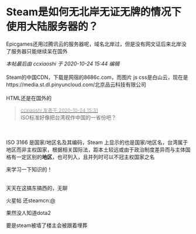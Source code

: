 # Steam是如何无北岸无证无牌的情况下使用大陆服务器的？


Epicgames还用过腾讯云的服务器呢，域名北岸过，但是没有网文证后来北岸没了服务器只能继续呆在国外

<i class="pstatus"> 本帖最后由 ccxiaoshi 于 2020-10-24 15:44 编辑 </i><br />
<br />
Steam的中国CDN，下载是网宿的8686c.com，而图片 js css是白山云，现在是https://media.st.dl.pinyuncloud.com/北京品云科技有限公司<br />
<br />
HTML还是在国外的

<div class="quote"><blockquote><font size="2"><a href="https://www.hostloc.com/forum.php?mod=redirect&amp;goto=findpost&amp;pid=9346127&amp;ptid=757711" target="_blank"><font color="#999999">ccxiaoshi 发表于 2020-10-24 15:31</font></a></font><br />
ISO标准好像把台湾视作中国的一省份吧？</blockquote></div><br />
<br />
ISO 3166 是国家/地区名及其编码，Steam 上显示的也是国家/地区名，台湾属于地区而非主权国家，根据相关国际法，距本土较远或由于政治制度差异而与主体国格有一定区别的<strong>地区</strong>，也可列入，且并列时可以不冠主权国家之名

来学习一下知识的！<br />
<br />
<img src="static/image/smiley/default/smile.gif" smilieid="1" border="0" alt="" /><img src="static/image/smiley/default/smile.gif" smilieid="1" border="0" alt="" /><img src="static/image/smiley/default/smile.gif" smilieid="1" border="0" alt="" />

天天在这搞东搞西的，无聊<img id="aimg_m7kVW" onclick="zoom(this, this.src, 0, 0, 0)" class="zoom" src="https://cdn.jsdelivr.net/gh/hishis/forum-master/public/images/patch.gif" onmouseover="img_onmouseoverfunc(this)" onload="thumbImg(this)" border="0" alt="" />

火星帖 还steamcn:<a href="https://www.hostloc.com/home.php?mod=space&amp;uid=175" target="_blank">@</a>

果然没人知道dota2<img src="static/image/smiley/default/lol.gif" smilieid="12" border="0" alt="" />

要是steam被墙了楼主会被跟着埋葬
